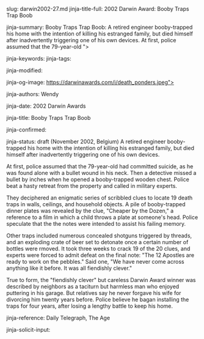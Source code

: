 slug: darwin2002-27.md
jinja-title-full: 2002 Darwin Award: Booby Traps Trap Boob

jinja-summary: Booby Traps Trap Boob: A retired engineer booby-trapped his home with the intention of killing his estranged family, but died himself after inadvertently triggering one of his own devices. At first, police assumed that the 79-year-old ">

jinja-keywords:
jinja-tags:

jinja-modified:

jinja-og-image: https://darwinawards.com/i/death_ponders.jpeg">

jinja-authors: Wendy

jinja-date: 2002 Darwin Awards


jinja-title: Booby Traps Trap Boob


jinja-confirmed:

jinja-status: draft
(November 2002, Belgium) A retired engineer booby-trapped his home with the intention of killing his
estranged family, but died himself after inadvertently triggering one of
his own devices.

At first, police assumed that the 79-year-old had committed suicide, as he
was found alone with a bullet wound in his neck. Then a detective missed
a bullet by inches when he opened a booby-trapped wooden chest.	 Police
beat a hasty retreat from the property and called in military experts.

They deciphered an enigmatic series of scribbled clues to locate 19 death
traps in walls, ceilings, and household objects. A pile of booby-trapped
dinner plates was revealed by the clue, "Cheaper by the Dozen," a reference
to a film in which a child throws a plate at someone's head. Police
speculate that the the notes were intended to assist his failing memory.

Other traps included numerous concealed shotguns triggered by threads, and
an exploding crate of beer set to detonate once a certain number of bottles
were rmoved. It took three weeks to crack 19 of the 20 clues, and experts
were forced to admit defeat on the final note: "The 12 Apostles are ready
to work on the pebbles." Said one, "We have never come across anything
like it before.	 It was all fiendishly clever."

True to form, the "fiendishly clever" but careless Darwin Award winner was
described by neighbors as a taciturn but harmless man who enjoyed puttering
in his garage.	But relatives say he never forgave his wife for divorcing
him twenty years before. Police believe he bagan installing the traps for
four years, after losing a lengthy battle to keep his home.

<!--
<A href="http://forum.DarwinAwards.com/index.php?act=ST&f=2&t=3516">(More bizarre details...)</A>
-->
<P align=center>
<!--#include virtual="/inc/votebar_viewvoteonly" -->

jinja-reference: Daily Telegraph, The Age

jinja-solicit-input:



<!--#include file=nav_2002.html -->


